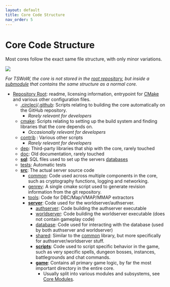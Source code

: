 ```yaml
---
layout: default
title: Core Code Structure
nav_order: 5
---
```


# Core Code Structure

Most cores follow the exact same file structure, with only minor variations.

<img src="https://i.imgur.com/lWa1Aa6.png">

_For TSWoW, the core is not stored in the [root repository](https://github.com/tswow/tswow), but inside a [submodule](https://github.com/tswow/tswow/tree/master/cores) that contains the same structure as a normal core._

- [Repository Root](https://github.com/TrinityCore/TrinityCore/): readme, licensing information, entrypoint for [CMake](https://github.com/TrinityCore/TrinityCore/blob/master/CMakeLists.txt) and various other configuration files.
    - [.circleci](https://github.com/TrinityCore/TrinityCore/tree/3.3.5/.circleci)/[.github](https://github.com/TrinityCore/TrinityCore/tree/master/.github): Scripts relating to building the core automatically on the GitHub repository.
        - _Rarely relevant for developers_
    - [cmake](https://github.com/TrinityCore/TrinityCore/tree/3.3.5/cmake): Scripts relating to setting up the build system and finding libraries that the core depends on.
        - _Occasionally relevant for developers_
    - [contrib](https://github.com/TrinityCore/TrinityCore/tree/3.3.5/contrib) : Various other scripts 
        - _Rarely relevant for developers_
    - [dep](https://github.com/TrinityCore/TrinityCore/tree/3.3.5/dep): Third-party libraries that ship with the core, rarely touched
    - [doc](https://github.com/TrinityCore/TrinityCore/tree/3.3.5/doc): Old documentation, rarely touched
    - [**sql**](https://github.com/TrinityCore/TrinityCore/tree/3.3.5/sql): SQL files used to set up the servers [databases](./database)
    - [tests](https://github.com/TrinityCore/TrinityCore/tree/3.3.5/tests): Automatic tests
    - [**src**](https://github.com/TrinityCore/TrinityCore/tree/3.3.5/src): The actual server source code
        - [common](https://github.com/TrinityCore/TrinityCore/tree/3.3.5/src/common): Code used across multiple components in the core, such as cryptography functions, logging and networking.
        - [genrev](https://github.com/TrinityCore/TrinityCore/tree/3.3.5/src/genrev): A single cmake script used to generate revision information from the git repository.
        - [tools](https://github.com/TrinityCore/TrinityCore/tree/master/src/tools): Code for DBC/Map/VMAP/MMAP extractors
        - [**server**](https://github.com/TrinityCore/TrinityCore/tree/3.3.5/src/server): Code used for the worldserver/authserver.
            - [authserver](https://github.com/TrinityCore/TrinityCore/tree/3.3.5/src/server/authserver): Code building the authserver executable
            - [worldserver](https://github.com/TrinityCore/TrinityCore/tree/3.3.5/src/server/worldserver): Code building the worldserver executable (does not contain gameplay code)
            - [database](https://github.com/TrinityCore/TrinityCore/tree/3.3.5/src/server/database): Code used for interacting with the database (used by both authserver and worldserver)
            - [shared](https://github.com/TrinityCore/TrinityCore/tree/3.3.5/src/server/database): Similar to the [common](https://github.com/TrinityCore/TrinityCore/tree/3.3.5/src/common) library, but more specifically for authserver/worldserver stuff.
            - [**scripts**](https://github.com/TrinityCore/TrinityCore/tree/3.3.5/src/server/scripts): Code used to script specific behavior in the game, such as very specific spells, dungeon bosses, instances, battlegrounds and chat commands.
            - [**game**](https://github.com/TrinityCore/TrinityCore/tree/3.3.5/src/server/game): Contains all primary game logic, by far the most important directory in the entire core.
                - Usually split into various modules and subsystems, see [Core Modules](./core_modules).